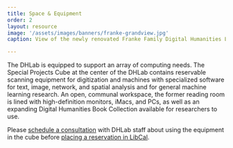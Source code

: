 ```yaml
---
title: Space & Equipment
order: 2
layout: resource
image: '/assets/images/banners/franke-grandview.jpg'
caption: View of the newly renovated Franke Family Digital Humanities Laboratory.

---
```

The DHLab is equipped to support an array of computing needs. The Special Projects Cube at the center of the DHLab contains reservable scanning equipment for digitization and machines with specialized software for text, image, network, and spatial analysis and for general machine learning research. An open, communal workspace, the former reading room is lined with high-definition monitors, iMacs, and PCs, as well as an expanding Digital Humanities Book Collection available for researchers to use.  

Please [schedule a consultation](https://schedule.yale.edu/appointments/dhlab) with DHLab staff about using the equipment in the cube before [placing a reservation in LibCal](https://schedule.yale.edu/spaces?lid=9064).
